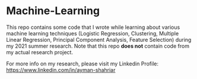 # Machine-Learning

This repo contains some code that I wrote while learning about various machine learning techniques (Logistic Regression, Clustering, Multiple Linear Regression, Principal Component Analysis, Feature Selection) during my 2021 summer research. 
Note that this repo **does not** contain code from my actual research project.

For more info on my research, please visit my Linkedin Profile: https://www.linkedin.com/in/ayman-shahriar
